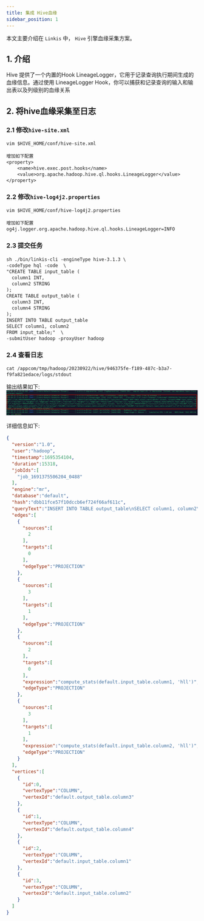 ```yaml
---
title: 集成 Hive血缘
sidebar_position: 1
---
```


本文主要介绍在 `Linkis` 中， `Hive` 引擎血缘采集方案。


## 1. 介绍

Hive 提供了一个内置的Hook LineageLogger，它用于记录查询执行期间生成的血缘信息。通过使用 LineageLogger Hook，你可以捕获和记录查询的输入和输出表以及列级别的血缘关系

## 2. 将hive血缘采集至日志

### 2.1 修改`hive-site.xml`

```shell
vim $HIVE_HOME/conf/hive-site.xml

增加如下配置
<property>
    <name>hive.exec.post.hooks</name>
    <value>org.apache.hadoop.hive.ql.hooks.LineageLogger</value>
</property>
```

### 2.2 修改`hive-log4j2.properties`

```shell
vim $HIVE_HOME/conf/hive-log4j2.properties

增加如下配置
og4j.logger.org.apache.hadoop.hive.ql.hooks.LineageLogger=INFO
```

### 2.3 提交任务
```shell
sh ./bin/linkis-cli -engineType hive-3.1.3 \
-codeType hql -code  \
"CREATE TABLE input_table (
  column1 INT,
  column2 STRING
);
CREATE TABLE output_table (
  column3 INT,
  column4 STRING
);
INSERT INTO TABLE output_table
SELECT column1, column2
FROM input_table;"  \
-submitUser hadoop -proxyUser hadoop
```

### 2.4 查看日志
```shell
cat /appcom/tmp/hadoop/20230922/hive/946375fe-f189-487c-b3a7-f9fa821edace/logs/stdout 
```

输出结果如下:
![hive-lineage-log](../images/hive-lineage-log.png)

详细信息如下:
```json
{
  "version":"1.0",
  "user":"hadoop",
  "timestamp":1695354104,
  "duration":15318,
  "jobIds":[
    "job_1691375506204_0488"
  ],
  "engine":"mr",
  "database":"default",
  "hash":"dbb11fce57f10dccb6ef724f66af611c",
  "queryText":"INSERT INTO TABLE output_table\nSELECT column1, column2\nFROM input_table",
  "edges":[
    {
      "sources":[
        2
      ],
      "targets":[
        0
      ],
      "edgeType":"PROJECTION"
    },
    {
      "sources":[
        3
      ],
      "targets":[
        1
      ],
      "edgeType":"PROJECTION"
    },
    {
      "sources":[
        2
      ],
      "targets":[
        0
      ],
      "expression":"compute_stats(default.input_table.column1, 'hll')",
      "edgeType":"PROJECTION"
    },
    {
      "sources":[
        3
      ],
      "targets":[
        1
      ],
      "expression":"compute_stats(default.input_table.column2, 'hll')",
      "edgeType":"PROJECTION"
    }
  ],
  "vertices":[
    {
      "id":0,
      "vertexType":"COLUMN",
      "vertexId":"default.output_table.column3"
    },
    {
      "id":1,
      "vertexType":"COLUMN",
      "vertexId":"default.output_table.column4"
    },
    {
      "id":2,
      "vertexType":"COLUMN",
      "vertexId":"default.input_table.column1"
    },
    {
      "id":3,
      "vertexType":"COLUMN",
      "vertexId":"default.input_table.column2"
    }
  ]
}
```

